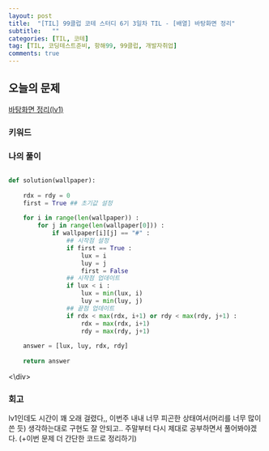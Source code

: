 ```yaml
---
layout: post
title:  "[TIL] 99클럽 코테 스터디 6기 3일차 TIL - [배열] 바탕화면 정리"
subtitle:   ""
categories: [TIL, 코테]
tag: [TIL, 코딩테스트준비, 항해99, 99클럽, 개발자취업]
comments: true
---
```


## 오늘의 문제
[바탕화면 정리(lv1)](https://school.programmers.co.kr/learn/courses/30/lessons/161990)


### 키워드


### 나의 풀이
<div markdown="1">

```python

def solution(wallpaper):
    
    rdx = rdy = 0
    first = True ## 초기값 설정
    
    for i in range(len(wallpaper)) :
        for j in range(len(wallpaper[0])) :
            if wallpaper[i][j] == "#" :
                ## 시작점 설정
                if first == True :
                    lux = i
                    luy = j
                    first = False
                ## 시작점 업데이트
                if lux < i :
                    lux = min(lux, i)
                    luy = min(luy, j)
                ## 끝점 업데이트
                if rdx < max(rdx, i+1) or rdy < max(rdy, j+1) :
                    rdx = max(rdx, i+1)
                    rdy = max(rdy, j+1)
    
    answer = [lux, luy, rdx, rdy]
    
    return answer

```
<\div>


### 회고
lv1인데도 시간이 꽤 오래 걸렸다,, 이번주 내내 너무 피곤한 상태여서(머리를 너무 많이 쓴 듯) 생각하는대로 구현도 잘 안되고..
주말부터 다시 제대로 공부하면서 풀어봐야겠다. (+이번 문제 더 간단한 코드로 정리하기)